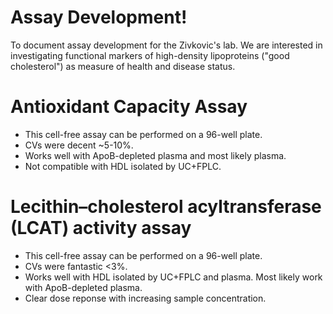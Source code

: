 # Assay Development!

To document assay development for the Zivkovic's lab. We are interested in investigating functional markers of high-density lipoproteins ("good cholesterol") as measure of health and disease status.

# Antioxidant Capacity Assay

- This cell-free assay can be performed on a 96-well plate. 
- CVs were decent ~5-10%.
- Works well with ApoB-depleted plasma and most likely plasma.
- Not compatible with HDL isolated by UC+FPLC.

# Lecithin–cholesterol acyltransferase (LCAT) activity assay

- This cell-free assay can be performed on a 96-well plate. 
- CVs were fantastic <3%.
- Works well with HDL isolated by UC+FPLC and plasma. Most likely work with ApoB-depleted plasma.
- Clear dose reponse with increasing sample concentration.
